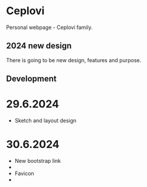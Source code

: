 # Ceplovi
Personal webpage - Ceplovi family. 

## 2024 new design
There is going to be new design, features and purpose. 

## Development

# 29.6.2024
* Sketch and layout design

# 30.6.2024
* New bootstrap link
* 
* Favicon
* 